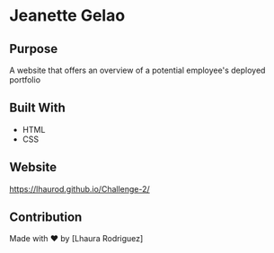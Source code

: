 # Jeanette Gelao

## Purpose
A website that offers an overview of  a potential employee's deployed portfolio

## Built With
* HTML
* CSS

## Website
https://lhaurod.github.io/Challenge-2/

## Contribution
Made with ❤️ by [Lhaura Rodriguez]
